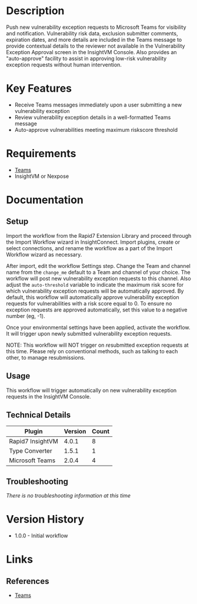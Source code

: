 # Description

Push new vulnerability exception requests to Microsoft Teams for visibility and notification. Vulnerability risk data, exclusion submitter comments, expiration dates, and more details are included in the Teams message to provide contextual details to the reviewer not available in the Vulnerability Exception Approval screen in the InsightVM Console.  Also provides an "auto-approve" facility to assist in approving low-risk vulnerability exception requests without human intervention.

# Key Features

* Receive Teams messages immediately upon a user submitting a new vulnerability exception
* Review vulnerability exception details in a well-formatted Teams message
* Auto-approve vulnerabilities meeting maximum riskscore threshold

# Requirements

* [Teams](https://insightconnect.help.rapid7.com/docs/microsoft-teams)
* InsightVM or Nexpose

# Documentation

## Setup

Import the workflow from the Rapid7 Extension Library and proceed through the Import Workflow wizard in InsightConnect. Import plugins, create or select connections, and rename the workflow as a part of the Import Workflow wizard as necessary.

After import, edit the workflow Settings step. Change the Team and channel name from the `change_me` default to a Team and channel of your choice. The workflow will post new vulnerability exception requests to this channel. Also adjust the `auto-threshold` variable to indicate the maximum risk score for which vulnerability exception requests will be automatically approved. By default, this workflow will automatically approve vulnerability exception requests for vulnerabilities with a risk score equal to 0. To ensure no exception requests are approved automatically, set this value to a negative number (eg, -1).

Once your environmental settings have been applied, activate the workflow. It will trigger upon newly submitted vulnerability exception requests.

NOTE: This workflow will NOT trigger on *re*submitted exception requests at this time. Please rely on conventional methods, such as talking to each other, to manage resubmissions.

## Usage

This workflow will trigger automatically on new vulnerability exception requests in the InsightVM Console.

## Technical Details


|Plugin|Version|Count|
|----|----|--------|
|Rapid7 InsightVM|4.0.1|8|
|Type Converter|1.5.1|1|
|Microsoft Teams|2.0.4|4|

## Troubleshooting

_There is no troubleshooting information at this time_

# Version History

* 1.0.0 - Initial workflow

# Links

## References

* [Teams](https://www.microsoft.com/en-us/microsoft-365/microsoft-teams/group-chat-software)
